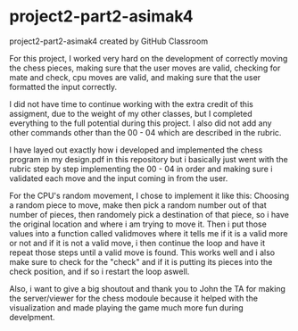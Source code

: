 # project2-part2-asimak4
project2-part2-asimak4 created by GitHub Classroom

For this project, I worked very hard on the development of correctly moving the chess pieces, making sure that the user moves are valid, checking for mate and check, cpu moves are valid, and making sure that the user formatted the input correctly. 

I did not have time to continue working with the extra credit of this assigment, due to the weight of my other classes, but I completed everything to the full potential during this project. I also did not add any other commands other than the 00 - 04 which are described in the rubric.

I have layed out exactly how i developed and implemented the chess program in my design.pdf in this repository but i basically just went with the rubric step by step implementing the 00 - 04 in order and making sure i validated each move and the input coming in from the user. 

For the CPU's random movement, I chose to implement it like this: Choosing a random piece to move, make then pick a random number out of that number of pieces, then randomely pick a destination of that piece, so i have the original location and where i am trying to move it. Then i put those values into a function called validmoves where it tells me if it is a valid more or not and if it is not a valid move, i then continue the loop and have it repeat those steps until a valid move is found. This works well and i also make sure to check for the "check" and if it is putting its pieces into the check position, and if so i restart the loop aswell.  

Also, i want to give a big shoutout and thank you to John the TA for making the server/viewer for the chess modoule because it helped with the visualization and made playing the game much more fun during develpment. 

